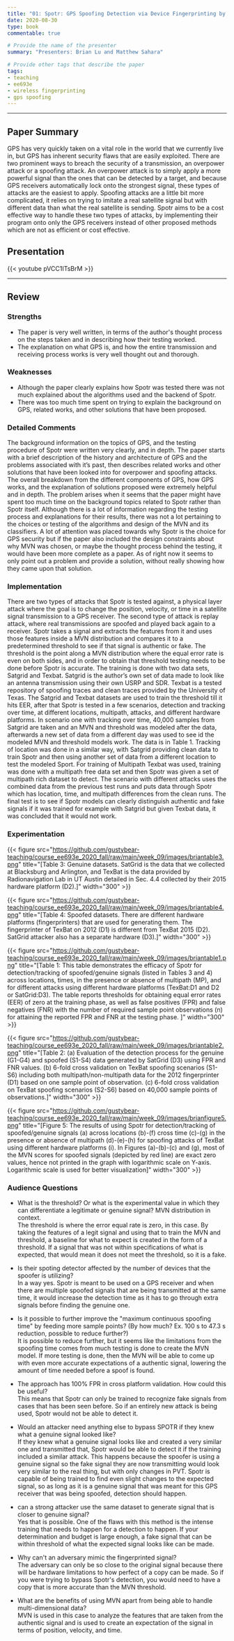 ```yaml
---
title: "01: Spotr: GPS Spoofing Detection via Device Fingerprinting by M. Foruhandeh, A. Z. Mohammed, G. Kildow, P. Berges, and R. Gerdes"
date: 2020-08-30
type: book
commentable: true

# Provide the name of the presenter
summary: "Presenters: Brian Lu and Matthew Sahara"

# Provide other tags that describe the paper
tags:
- teaching
- ee693e
- wireless fingerprinting
- gps spoofing
---
```


***
## Paper Summary
GPS has very quickly taken on a vital role in the world that we currently live in, but GPS has inherent security flaws that are easily exploited. There are two prominent ways to breach the security of a transmission, an overpower attack or a spoofing attack. An overpower attack is to simply apply a more powerful signal than the ones that can be detected by a target, and because GPS receivers automatically lock onto the strongest signal, these types of attacks are the easiest to apply. Spoofing attacks are a little bit more complicated, it relies on trying to imitate a real satellite signal but with different data than what the real satellite is sending. Spotr aims to be a cost effective way to handle these two types of attacks, by implementing their program onto only the GPS receivers instead of other proposed methods which are not as efficient or cost effective.

## Presentation
{{< youtube pVCC1ITsBrM >}}

***

## Review
### Strengths
- The paper is very well written, in terms of the author's thought process on the steps taken and in describing how their testing worked.
- The explanation on what GPS is, and how the entire transmission and receiving process works is very well thought out and thorough.


### Weaknesses
- Although the paper clearly explains how Spotr was tested there was not much explained about the algorithms used and the backend of Spotr.
- There was too much time spent on trying to explain the background on GPS, related works, and other solutions that have been proposed.


### Detailed Comments
The background information on the topics of GPS, and the testing procedure of Spotr were written very clearly, and in depth. The paper starts with a brief description of the history and architecture of GPS and the problems associated with it’s past, then describes related works and other solutions that have been looked into for overpower and spoofing attacks. The overall breakdown from the different components of GPS, how GPS works, and the explanation of solutions proposed were extremely helpful and in depth. The problem arises when it seems that the paper might have spent too much time on the background topics related to Spotr rather than Spotr itself. Although there is a lot of information regarding the testing process and explanations for their results, there was not a lot pertaining to the choices or testing of the algorithms and design of the MVN and its classifiers. A lot of attention was placed towards why Spotr is the choice for GPS security but if the paper also included the design constraints about why MVN was chosen, or maybe the thought process behind the testing, it would have been more complete as a paper. As of right now it seems to only point out a problem and provide a solution, without really showing how they came upon that solution.

### Implementation
There are two types of attacks that Spotr is tested against, a physical layer attack where the goal is to change the position, velocity, or time in a satellite signal transmission to a GPS receiver. The second type of attack is replay attack, where real transmissions are spoofed and played back again to a receiver. Spotr takes a signal and extracts the features from it and uses those features inside a MVN distribution and compares it to a predetermined threshold to see if that signal is authentic or fake. The threshold is the point along a MVN distribution where the equal error rate is even on both sides, and in order to obtain that threshold testing needs to be done before Spotr is accurate. The training is done with two data sets, Satgrid and Texbat. Satgrid is the author’s own set of data made to look like an antenna transmission using their own USRP and SDR. Texbat is a tested repository of spoofing traces and clean traces provided by the University of Texas. The Satgrid and Texbat datasets are used to train the threshold till it hits EER, after that Spotr is tested in a few scenarios, detection and tracking over time, at different locations,  multipath, attacks, and different hardware platforms. In scenario one with tracking over time, 40,000 samples from Satgrid are taken and an MVN and threshold was modeled after the data, afterwards a new set of data from a different day was used to see id the modeled MVN and threshold models work. The data is in Table 1. Tracking of location was done in a similar way, with Satgrid providing clean data to train Spotr and then using another set of data from a different location to test the modeled Sport. For training of Multipath Texbat was used, training was done with a multipath free data set and then Spotr was given a set of multipath rich dataset to detect. The scenario with different attacks uses the combined data from the previous test runs and puts data through Spotr which has location, time, and multipath differences from the clean runs. The final test is to see if Spotr models can clearly distinguish authentic and fake signals if it was trained for example with Satgrid but given Texbat data, it was concluded that it would not work.


### Experimentation
{{< figure src="https://github.com/gustybear-teaching/course_ee693e_2020_fall/raw/main/week_09/images/briantable3.png" title="[Table 3: Genuine datasets. SatGrid is the data that we collected at Blacksburg and Arlington, and TexBat is the data provided by Radionavigation Lab in UT Austin detailed in Sec. 4.4 collected by their 2015 hardware platform (D2).]" width="300" >}}
<br />


{{< figure src="https://github.com/gustybear-teaching/course_ee693e_2020_fall/raw/main/week_09/images/briantable4.png" title="[Table 4: Spoofed datasets. There are different hardware platforms (fingerprinters) that are used for generating them. The fingerprinter of TexBat on 2012 (D1) is different from TexBat 2015 (D2). SatGrid attacker also has a separate hardware (D3).]" width="300" >}}
<br />


{{< figure src="https://github.com/gustybear-teaching/course_ee693e_2020_fall/raw/main/week_09/images/briantable1.png" title="[Table 1: This table demonstrates the efficacy of Spotr for detection/tracking of spoofed/genuine signals (listed in Tables 3 and 4) across locations, times, in the presence or absence of multipath (MP), and for different attacks using different hardware platforms (TexBat:D1 and D2 or SatGrid:D3). The table reports thresholds for obtaining equal error rates (EER) of zero at the training phase, as well as false positives (FPR) and false negatives (FNR) with the number of required sample point observations (n) for attaining the reported FPR and FNR at the testing phase. ]" width="300" >}}
<br />


{{< figure src="https://github.com/gustybear-teaching/course_ee693e_2020_fall/raw/main/week_09/images/briantable2.png" title="[Table 2: (a) Evaluation of the detection process for the genuine (G1-G4) and spoofed (S1-S4) data generated by SatGrid (D3) using FPR and FNR values. (b) 6-fold cross validation on TexBat spoofing scenarios (S1-S6) including both multipath/non-multipath data for the 2012 fingerprinter (D1) based on one sample point of observation. (c) 6-fold cross validation on TexBat spoofing scenarios (S2-S6) based on 40,000 sample points of observations.]" width="300" >}}
<br />


{{< figure src="https://github.com/gustybear-teaching/course_ee693e_2020_fall/raw/main/week_09/images/brianfigure5.png" title="[Figure 5: The results of using Spotr for detection/tracking of spoofed/genuine signals (a) across locations (b)-(f) cross time (c)-(g) in the presence or absence of multipath (d)-(e)-(h) for spoofing attacks of TexBat using different hardware platforms (i). In Figures (a)-(b)-(c) and (g), most of the MVN scores for spoofed signals (depicted by red line) are exact zero values, hence not printed in the graph with logarithmic scale on Y-axis. Logarithmic scale is used for better visualization]" width="300" >}}
<br />

### Audience Questions
- What is the threshold? Or what is the experimental value in which they can differentiate a legitimate or genuine signal? MVN distribution in context.
<br /> The threshold is where the error equal rate is zero, in this case. By taking the features of a legit signal and using that to train the MVN and threshold, a baseline for what to expect is created in the form of a threshold. If a signal that was not within specifications of what is expected, that would mean it does not meet the threshold, so it is a fake.

- Is their spoting detector affected by the number of devices that the spoofer is utilizing?
<br /> In a way yes. Spotr is meant to be used on a GPS receiver and when there are multiple spoofed signals that are being transmitted at the same time, it would increase the detection time as it has to go through extra signals before finding the genuine one.

- Is it possible to further improve the "maximum continuous spoofing time" by feeding more sample points? (By how much? Ex. 100 s to 47.3 s reduction, possible to reduce further?)
<br /> It is possible to reduce further, but it seems like the limitations from the spoofing time comes from much testing is done to create the MVN model. If more testing is done, then the MVN will be able to come up with even more accurate expectations of a authentic signal, lowering the amount of time needed before a spoof is found.

- The approach has 100% FPR in cross platform validation. How could this be useful?
<br /> This means that Spotr can only be trained to recognize fake signals from cases that has been seen before. So if an entirely new attack is being used, Spotr would not be able to detect it.

- Would an attacker need anything else to bypass SPOTR if they knew what a genuine signal looked like?
<br /> If they knew what a genuine signal looks like and created a very similar one and transmitted that, Spotr would be able to detect it if the training included a similar attack. This happens because the spoofer is using a genuine signal so the fake signal they are now transmitting would look very similar to the real thing, but with only changes in PVT. Spotr is capable of being trained to find even slight changes to the expected signal, so as long as it is a genuine signal that was meant for this GPS receiver that was being spoofed, detection should happen.

- can a strong attacker use the same dataset to generate signal that is closer to genuine signal?
<br /> Yes that is possible. One of the flaws with this method is the intense training that needs to happen for a detection to happen. If your determination and budget is large enough, a fake signal that can be within threshold of what the expected signal looks like can be made.

- Why can't an adversary mimic the fingerprinted signal?
<br /> The adversary can only be so close to the original signal because there will be hardware limitations to how perfect of a copy can be made. So if you were trying to bypass Spotr's detection, you would need to have a copy that is more accurate than the MVN threshold.

- What are the benefits of using MVN apart from being able to handle multi-dimensional data?
<br /> MVN is used in this case to analyze the features that are taken from the authentic signal and is used to create an expectation of the signal in terms of position, velocity, and time.
